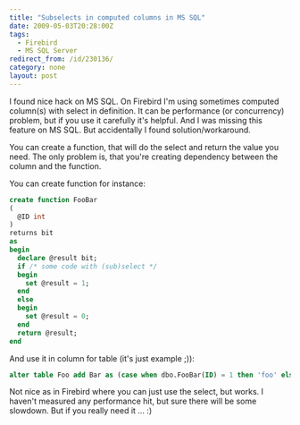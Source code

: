 ```yaml
---
title: "Subselects in computed columns in MS SQL"
date: 2009-05-03T20:28:00Z
tags:
  - Firebird
  - MS SQL Server
redirect_from: /id/230136/
category: none
layout: post
---
```

I found nice hack on MS SQL. On Firebird I'm using sometimes computed column(s) with select in definition. It can be performance (or concurrency) problem, but if you use it carefully it's helpful. And I was missing this feature on MS SQL. But accidentally I found solution/workaround.

You can create a function, that will do the select and return the value you need. The only problem is, that you're creating dependency between the column and the function. 

You can create function for instance:

```sql
create function FooBar
(
  @ID int
)
returns bit
as
begin
  declare @result bit;
  if /* some code with (sub)select */
  begin
    set @result = 1;
  end
  else
  begin
    set @result = 0;
  end
  return @result;
end
```

And use it in column for table (it's just example ;)):

```sql
alter table Foo add Bar as (case when dbo.FooBar(ID) = 1 then 'foo' else 'bar' end);
```

Not nice as in Firebird where you can just use the select, but works. I haven't measured any performance hit, but sure there will be some slowdown. But if you really need it ... :)